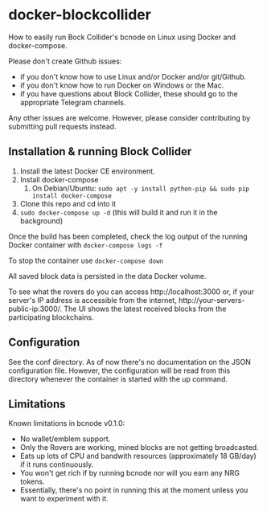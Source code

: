 # docker-blockcollider

How to easily run Bock Collider's bcnode on Linux using Docker and docker-compose.

Please don't create Github issues:
- if you don't know how to use Linux and/or Docker and/or git/Github.
- if you don't know how to run Docker on Windows or the Mac.
- if you have questions about Block Collider, these should go to the appropriate Telegram channels.

Any other issues are welcome. However, please consider contributing by submitting pull requests instead.

## Installation & running Block Collider

1. Install the latest Docker CE environment.
2. Install docker-compose
	1. On Debian/Ubuntu: ```sudo apt -y install python-pip && sudo pip install docker-compose```
3. Clone this repo and cd into it
4. ```sudo docker-compose up -d``` (this will build it and run it in the background)

Once the build has been completed, check the log output of the running Docker container with ```docker-compose logs -f```

To stop the container use ```docker-compose down```

All saved block data is persisted in the data Docker volume.

To see what the rovers do you can access http://localhost:3000 or, if your server's IP address is accessible from the internet, http://your-servers-public-ip:3000/. The UI shows the latest received blocks from the participating blockchains.

## Configuration

See the conf directory. As of now there's no documentation on the JSON configuration file. However, the configuration will be read from this directory whenever the container is started with the up command.

## Limitations

Known limitations in bcnode v0.1.0:

- No wallet/emblem support.
- Only the Rovers are working, mined blocks are not getting broadcasted.
- Eats up lots of CPU and bandwith resources (approximately 18 GB/day) if it runs continuously.
- You won't get rich if by running bcnode nor will you earn any NRG tokens.
- Essentially, there's no point in running this at the moment unless you want to experiment with it.
